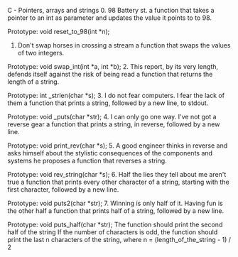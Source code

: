 C - Pointers, arrays and strings
0. 98 Battery st.
a function that takes a pointer to an int as parameter and updates the value it points to to 98.

Prototype: void reset_to_98(int *n);
1. Don't swap horses in crossing a stream
 a function that swaps the values of two integers.

Prototype: void swap_int(int *a, int *b);
2. This report, by its very length, defends itself against the risk of being read
a function that returns the length of a string.

Prototype: int _strlen(char *s);
3. I do not fear computers. I fear the lack of them
 a function that prints a string, followed by a new line, to stdout.

Prototype: void _puts(char *str);
4. I can only go one way. I've not got a reverse gear
 a function that prints a string, in reverse, followed by a new line.

Prototype: void print_rev(char *s);
5. A good engineer thinks in reverse and asks himself about the stylistic consequences of the components and systems he proposes
a function that reverses a string.

Prototype: void rev_string(char *s);
6. Half the lies they tell about me aren't true
a function that prints every other character of a string, starting with the first character, followed by a new line.

Prototype: void puts2(char *str);
7. Winning is only half of it. Having fun is the other half
 a function that prints half of a string, followed by a new line.

Prototype: void puts_half(char *str);
The function should print the second half of the string
If the number of characters is odd, the function should print the last n characters of the string, where n = (length_of_the_string - 1) / 2
